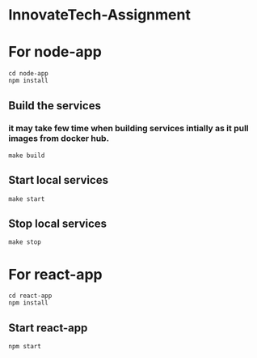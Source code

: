 # InnovateTech-Assignment

# For node-app
```
cd node-app
npm install
```

## Build the services
### it may take few time when building services intially as it pull images from docker hub.
```
make build
```

## Start local services
```
make start
```

## Stop local services
```
make stop
```

# For react-app
```
cd react-app
npm install
```

## Start react-app
```
npm start
```



